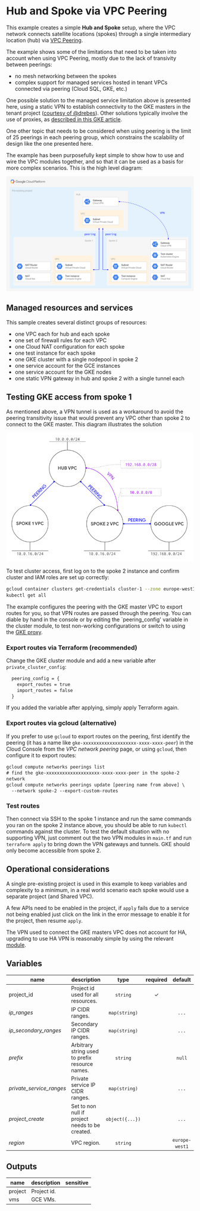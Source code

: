 # Hub and Spoke via VPC Peering

This example creates a simple **Hub and Spoke** setup, where the VPC network connects satellite locations (spokes) through a single intermediary location (hub) via [VPC Peering](https://cloud.google.com/vpc/docs/vpc-peering).

The example shows some of the limitations that need to be taken into account when using VPC Peering, mostly due to the lack of transivity between peerings:

- no mesh networking between the spokes
- complex support for managed services hosted in tenant VPCs connected via peering (Cloud SQL, GKE, etc.)

One possible solution to the managed service limitation above is presented here, using a static VPN to establish connectivity to the GKE masters in the tenant project ([courtesy of @drebes](https://github.com/drebes/tf-samples/blob/master/gke-master-from-hub/main.tf#L10)). Other solutions typically involve the use of proxies, as [described in this GKE article](https://cloud.google.com/solutions/creating-kubernetes-engine-private-clusters-with-net-proxies).

One other topic that needs to be considered when using peering is the limit of 25 peerings in each peering group, which constrains the scalability of design like the one presented here.

The example has been purposefully kept simple to show how to use and wire the VPC modules together, and so that it can be used as a basis for more complex scenarios. This is the high level diagram:

![High-level diagram](diagram.png "High-level diagram")

## Managed resources and services

This sample creates several distinct groups of resources:

- one VPC each for hub and each spoke
- one set of firewall rules for each VPC
- one Cloud NAT configuration for each spoke
- one test instance for each spoke
- one GKE cluster with a single nodepool in spoke 2
- one service account for the GCE instances
- one service account for the GKE nodes
- one static VPN gateway in hub and spoke 2 with a single tunnel each

## Testing GKE access from spoke 1

As mentioned above, a VPN tunnel is used as a workaround to avoid the peering transitivity issue that would prevent any VPC other than spoke 2 to connect to the GKE master. This diagram illustrates the solution

![Network-level diagram](diagram-network.png "Network-level diagram")

To test cluster access, first log on to the spoke 2 instance and confirm cluster and IAM roles are set up correctly:

```bash
gcloud container clusters get-credentials cluster-1 --zone europe-west1-b
kubectl get all
```

The example configures the peering with the GKE master VPC to export routes for you, so that VPN routes are passed through the peering. You can diable by hand in the console or by editing the `peering_config' variable in the cluster module, to test non-working configurations or switch to using the [GKE proxy](https://cloud.google.com/solutions/creating-kubernetes-engine-private-clusters-with-net-proxies).

### Export routes via Terraform (recommended)

Change the GKE cluster module and add a new variable after `private_cluster_config`:

```hcl
  peering_config = {
    export_routes = true
    import_routes = false
  }
```

If you added the variable after applying, simply apply Terraform again.

### Export routes via gcloud (alternative)

If you prefer to use `gcloud` to export routes on the peering, first identify the peering (it has a name like `gke-xxxxxxxxxxxxxxxxxxxx-xxxx-xxxx-peer`) in the Cloud Console from the *VPC network peering* page, or using `gcloud`, then configure it to export routes:

```
gcloud compute networks peerings list
# find the gke-xxxxxxxxxxxxxxxxxxxx-xxxx-xxxx-peer in the spoke-2 network
gcloud compute networks peerings update [peering name from above] \
  --network spoke-2 --export-custom-routes
```

### Test routes

Then connect via SSH to the spoke 1 instance and run the same commands you ran on the spoke 2 instance above, you should be able to run `kubectl` commands against the cluster. To test the default situation with no supporting VPN, just comment out the two VPN modules in `main.tf` and run `terraform apply` to bring down the VPN gateways and tunnels. GKE should only become accessible from spoke 2.

## Operational considerations

A single pre-existing project is used in this example to keep variables and complexity to a minimum, in a real world scenario each spoke would use a separate project (and Shared VPC).

A few APIs need to be enabled in the project, if `apply` fails due to a service not being enabled just click on the link in the error message to enable it for the project, then resume `apply`.

The VPN used to connect the GKE masters VPC does not account for HA, upgrading to use HA VPN is reasonably simple by using the relevant [module](../../modules/net-vpn-ha).

<!-- BEGIN TFDOC -->
## Variables

| name | description | type | required | default |
|---|---|:---: |:---:|:---:|
| project_id | Project id used for all resources. | <code title="">string</code> | ✓ |  |
| *ip_ranges* | IP CIDR ranges. | <code title="map&#40;string&#41;">map(string)</code> |  | <code title="&#123;&#10;hub     &#61; &#34;10.0.0.0&#47;24&#34;&#10;spoke-1 &#61; &#34;10.0.16.0&#47;24&#34;&#10;spoke-2 &#61; &#34;10.0.32.0&#47;24&#34;&#10;&#125;">...</code> |
| *ip_secondary_ranges* | Secondary IP CIDR ranges. | <code title="map&#40;string&#41;">map(string)</code> |  | <code title="&#123;&#10;spoke-2-pods     &#61; &#34;10.128.0.0&#47;18&#34;&#10;spoke-2-services &#61; &#34;172.16.0.0&#47;24&#34;&#10;&#125;">...</code> |
| *prefix* | Arbitrary string used to prefix resource names. | <code title="">string</code> |  | <code title="">null</code> |
| *private_service_ranges* | Private service IP CIDR ranges. | <code title="map&#40;string&#41;">map(string)</code> |  | <code title="&#123;&#10;spoke-2-cluster-1 &#61; &#34;192.168.0.0&#47;28&#34;&#10;&#125;">...</code> |
| *project_create* | Set to non null if project needs to be created. | <code title="object&#40;&#123;&#10;billing_account &#61; string&#10;oslogin         &#61; bool&#10;parent          &#61; string&#10;&#125;&#41;">object({...})</code> |  | <code title="null&#10;validation &#123;&#10;condition &#61; &#40;&#10;var.project_create &#61;&#61; null&#10;&#63; true&#10;: can&#40;regex&#40;&#34;&#40;organizations&#124;folders&#41;&#47;&#91;0-9&#93;&#43;&#34;, var.project_create.parent&#41;&#41;&#10;&#41;&#10;error_message &#61; &#34;Project parent must be of the form folders&#47;folder_id or organizations&#47;organization_id.&#34;&#10;&#125;">...</code> |
| *region* | VPC region. | <code title="">string</code> |  | <code title="">europe-west1</code> |

## Outputs

| name | description | sensitive |
|---|---|:---:|
| project | Project id. |  |
| vms | GCE VMs. |  |
<!-- END TFDOC -->
